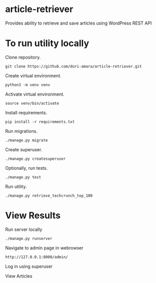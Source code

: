 # article-retriever
Provides ability to retrieve and save articles using WordPress REST API

# To run utility locally

Clone repository.

    git clone https://github.com/dori-amara/article-retriever.git

Create virtual environment.

    python3 -m venv venv

Activate virtual environment.

    source venv/bin/activate

Install requirements.

    pip install -r requirements.txt

Run migrations.

    ./manage.py migrate

Create superuser.

    ./manage.py createsuperuser

Optionally, run tests.

    ./manage.py test

Run utility.

    ./manage.py retrieve_techcrunch_top_100

# View Results

Run server locally 

    ./manage.py runserver
    
Navigate to admin page in webrowser 

    http://127.0.0.1:8000/admin/
    
Log in using superuser

View Articles